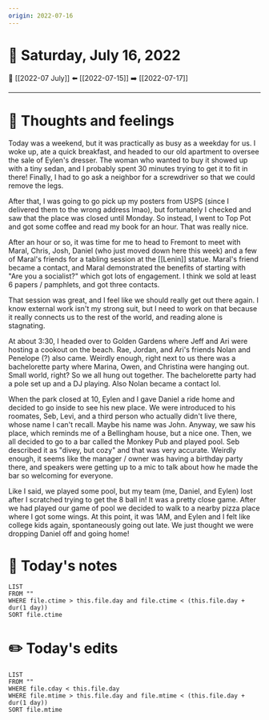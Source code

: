 ```yaml
---
origin: 2022-07-16
---
```

# 📅 Saturday, July 16, 2022
🔀 [[2022-07 July]]
⬅️ [[2022-07-15]]
➡️ [[2022-07-17]]

---
# 💭 Thoughts and feelings
Today was a weekend, but it was practically as busy as a weekday for us. I woke up, ate a quick breakfast, and headed to our old apartment to oversee the sale of Eylen's dresser. The woman who wanted to buy it showed up with a tiny sedan, and I probably spent 30 minutes trying to get it to fit in there! Finally, I had to go ask a neighbor for a screwdriver so that we could remove the legs. 

After that, I was going to go pick up my posters from USPS (since I delivered them to the wrong address lmao), but fortunately I checked and saw that the place was closed until Monday. So instead, I went to Top Pot and got some coffee and read my book for an hour. That was really nice.

After an hour or so, it was time for me to head to Fremont to meet with Maral, Chris, Josh, Daniel (who just moved down here this week) and a few of Maral's friends for a tabling session at the [[Lenin]] statue. Maral's friend became a contact, and Maral demonstrated the benefits of starting with "Are you a socialist?" which got lots of engagement. I think we sold at least 6 papers / pamphlets, and got three contacts.

That session was great, and I feel like we should really get out there again. I know external work isn't my strong suit, but I need to work on that because it really connects us to the rest of the world, and reading alone is stagnating. 

At about 3:30, I headed over to Golden Gardens where Jeff and Ari were hosting a cookout on the beach. Rae, Jordan, and Ari's friends Nolan and Penelope (?) also came. Weirdly enough, right next to us there was a bachelorette party where Marina, Owen, and Christina were hanging out. Small world, right? So we all hung out together. The bachelorette party had a pole set up and a DJ playing. Also Nolan became a contact lol.

When the park closed at 10, Eylen and I gave Daniel a ride home and decided to go inside to see his new place. We were introduced to his roomates, Seb, Levi, and a third person who actually didn't live there, whose name I can't recall. Maybe his name was John. Anyway, we saw his place, which reminds me of a Bellingham house, but a nice one. Then, we all decided to go to a bar called the Monkey Pub and played pool. Seb described it as "divey, but cozy" and that was very accurate. Weirdly enough, it seems like the manager / owner was having a birthday party there, and speakers were getting up to a mic to talk about how he made the bar so welcoming for everyone. 

Like I said, we played some pool, but my team (me, Daniel, and Eylen) lost after I scratched trying to get the 8 ball in! It was a pretty close game. After we had played our game of pool we decided to walk to a nearby pizza place where I got some wings. At this point, it was 1AM, and Eylen and I felt like college kids again, spontaneously going out late. We just thought we were dropping Daniel off and going home! 

# 📝 Today's notes
```dataview
LIST 
FROM ""
WHERE file.ctime > this.file.day and file.ctime < (this.file.day + dur(1 day))
SORT file.ctime
```
# ✏️ Today's edits
```dataview
LIST
FROM ""
WHERE file.cday < this.file.day
WHERE file.mtime > this.file.day and file.mtime < (this.file.day + dur(1 day))
SORT file.mtime
```